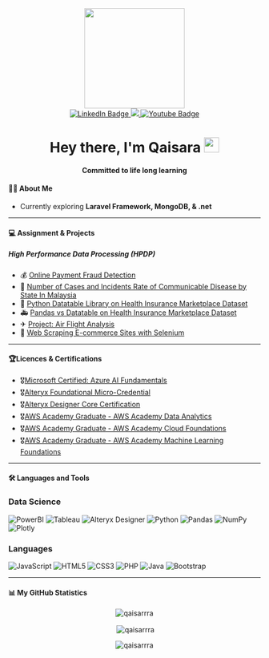 <div id="header" align="center">
  <img src="https://media.giphy.com/media/hpXdHPfFI5wTABdDx9/giphy.gif" width="200"/>
</div>

<div id="badges" align="center">
  <a href="https://www.linkedin.com/in/qaisara-rohzan-826424201/">
    <img src="https://img.shields.io/badge/LinkedIn-blue?style=for-the-badge&logo=linkedin&logoColor=white" alt="LinkedIn Badge"/>
  </a>
  <a href="https://eportfolio.utm.my/user/qaisara-binti-rohzan">
    <img src="https://img.shields.io/badge/-ePortfolio-yellowgreen?style=for-the-badge"/>
  </a>
  <a href="https://www.youtube.com/channel/UCPuw0SoZm0212Y7YXRFUVEQ">
    <img src="https://img.shields.io/badge/YouTube-red?style=for-the-badge&logo=youtube&logoColor=white" alt="Youtube Badge"/>
  </a>
</div>

<div id="profileView" align="center">
   <img src="https://komarev.com/ghpvc/?username=qaisarrra&style=flat-square&color=blue" alt=""/>
  <h1>
  Hey there, I'm Qaisara
  <img src="https://media.giphy.com/media/hvRJCLFzcasrR4ia7z/giphy.gif" width="30px"/>
</h1>
  <h4 align="center">Committed to life long learning</h4>
</div>

#### :woman_technologist: About Me
- Currently exploring **Laravel Framework, MongoDB, & .net**


---

#### :computer: Assignment & Projects

##### High Performance Data Processing (HPDP)
- 💰 [Online Payment Fraud Detection](https://github.com/qaisarrra/Python-big-data/tree/main/Assignment%201/SQ)
- 💊 [Number of Cases and Incidents Rate of Communicable Disease by State In Malaysia](https://github.com/qaisarrra/Python_EDA/tree/main/Malaysia%20EDA/SQ)
- 🏥 [Python Datatable Library on Health Insurance Marketplace Dataset](https://github.com/qaisarrra/Python-big-data/tree/main/Assignment%202a/AdMiPeQa)
- 🚑 [Pandas vs Datatable on Health Insurance Marketplace Dataset](https://github.com/qaisarrra/Python-big-data/tree/main/Assignment%202b/AdMiPeQa)
- ✈ [Project: Air Flight Analysis](https://github.com/qaisarrra/Python-big-data/tree/main/Project/AdMiPeQa)
- 🛒 [Web Scraping E-commerce Sites with Selenium](https://github.com/qaisarrra/python-web/tree/main/selenium/AdMiPeQa)

---

#### 🏆Licences & Certifications
- 🎖️[Microsoft Certified: Azure AI Fundamentals](https://www.credly.com/badges/ca6f09a0-7815-44f1-a642-fba716d06c48/public_url)
- 🎖️[Alteryx Foundational Micro-Credential](https://www.credly.com/badges/1719e7f0-1966-42b4-8742-a957313e408b/public_url)
- 🎖️[Alteryx Designer Core Certification](https://www.credly.com/badges/188139a8-3f3c-4248-aa77-e0d2ec13c118/public_url)
- 🎖️[AWS Academy Graduate - AWS Academy Data Analytics](https://www.credly.com/badges/9c32fc1a-d5bc-4fa2-a117-523394001912/public_url)
- 🎖️[AWS Academy Graduate - AWS Academy Cloud Foundations](https://www.credly.com/badges/d891ec6c-8eec-4243-9306-c8c54a7a4551/public_url)
- 🎖️[AWS Academy Graduate - AWS Academy Machine Learning Foundations](https://www.credly.com/badges/79cbbc39-2c87-4257-a68a-f09e7ddc9d70/public_url)

---

#### 🛠️ Languages and Tools

### Data Science
![PowerBI](https://img.shields.io/badge/PowerBI-F2C811?style=for-the-badge&logo=Power%20BI&logoColor=white)
![Tableau](https://img.shields.io/badge/Tableau-E97627?style=for-the-badge&logo=Tableau&logoColor=white)
![Alteryx Designer]()
![Python](https://img.shields.io/badge/python-3670A0?style=for-the-badge&logo=python&logoColor=ffdd54)
![Pandas](https://img.shields.io/badge/pandas-%23150458.svg?style=for-the-badge&logo=pandas&logoColor=white)
![NumPy](https://img.shields.io/badge/numpy-%23013243.svg?style=for-the-badge&logo=numpy&logoColor=white)
![Plotly](https://img.shields.io/badge/Plotly-%233F4F75.svg?style=for-the-badge&logo=plotly&logoColor=white)

### Languages
![JavaScript](https://img.shields.io/badge/javascript-%23323330.svg?style=for-the-badge&logo=javascript&logoColor=%23F7DF1E)
![HTML5](https://img.shields.io/badge/html5-%23E34F26.svg?style=for-the-badge&logo=html5&logoColor=white)
![CSS3](https://img.shields.io/badge/css3-%231572B6.svg?style=for-the-badge&logo=css3&logoColor=white)
![PHP](https://img.shields.io/badge/php-%23777BB4.svg?style=for-the-badge&logo=php&logoColor=white)
![Java](https://img.shields.io/badge/java-%23ED8B00.svg?style=for-the-badge&logo=java&logoColor=white)
![Bootstrap](https://img.shields.io/badge/bootstrap-%23563D7C.svg?style=for-the-badge&logo=bootstrap&logoColor=white)


---

#### 📊 My GitHub Statistics

<p align='center'><img align="center"src="https://github-readme-stats.vercel.app/api/top-langs?username=qaisarrra&show_icons=true&locale=en&layout=compact" alt="qaisarrra" /></p>

<p align='center'>&nbsp;<img align="center" src="https://github-readme-stats.vercel.app/api?username=qaisarrra&show_icons=true&locale=en" alt="qaisarrra" /></p>

<p align='center'><img align="center" src="https://github-readme-streak-stats.herokuapp.com/?user=qaisarrra&" alt="qaisarrra" /></p>
